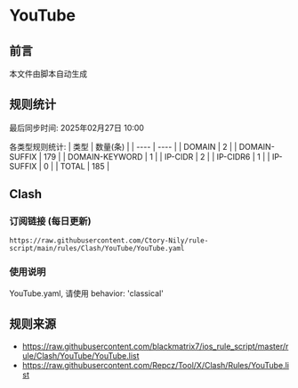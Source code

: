 # YouTube

## 前言
本文件由脚本自动生成

## 规则统计
最后同步时间: 2025年02月27日 10:00

各类型规则统计:
| 类型 | 数量(条)  | 
| ---- | ----  |
| DOMAIN | 2 | 
| DOMAIN-SUFFIX | 179 | 
| DOMAIN-KEYWORD | 1 | 
| IP-CIDR | 2 | 
| IP-CIDR6 | 1 | 
| IP-SUFFIX | 0 | 
| TOTAL | 185 | 
## Clash

### 订阅链接 (每日更新)
```
https://raw.githubusercontent.com/Ctory-Nily/rule-script/main/rules/Clash/YouTube/YouTube.yaml
```

### 使用说明
YouTube.yaml, 请使用 behavior: 'classical'

## 规则来源
- https://raw.githubusercontent.com/blackmatrix7/ios_rule_script/master/rule/Clash/YouTube/YouTube.list 
- https://raw.githubusercontent.com/Repcz/Tool/X/Clash/Rules/YouTube.list 
